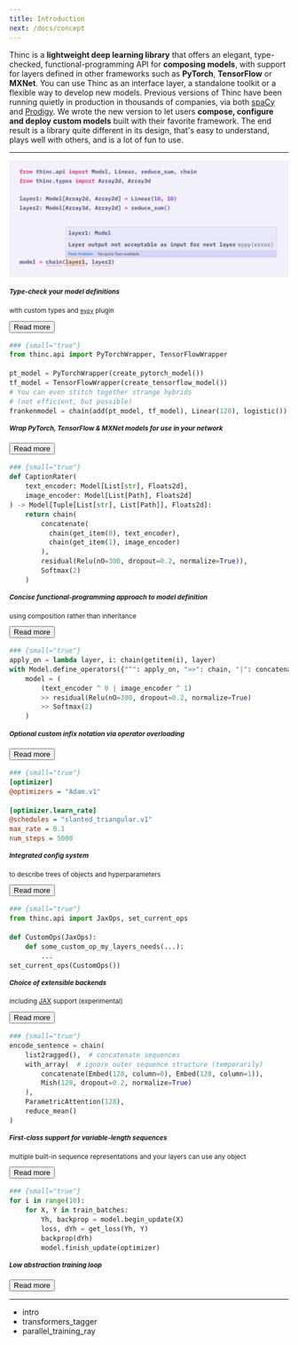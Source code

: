 ```yaml
---
title: Introduction
next: /docs/concept
---
```


Thinc is a **lightweight deep learning library** that offers an elegant,
type-checked, functional-programming API for **composing models**, with support
for layers defined in other frameworks such as **PyTorch**, **TensorFlow** or
**MXNet**. You can use Thinc as an interface layer, a standalone toolkit or a
flexible way to develop new models. Previous versions of Thinc have been running
quietly in production in thousands of companies, via both
[spaCy](https://spacy.io) and [Prodigy](https://prodi.gy). We wrote the new
version to let users **compose, configure and deploy custom models** built with
their favorite framework. The end result is a library quite different in its
design, that's easy to understand, plays well with others, and is a lot of fun
to use.

---

<grid layout="feature">

<div>
<code-screenshot>

[![Screenshot of mypy linting in Visual Studio Code](images/type_checking.jpg)](/docs/usage-type-checking)

</code-screenshot>
</div>

<small>

##### Type-check your model definitions

with custom types and [`mypy`](https://mypy.readthedocs.io/en/stable/) plugin

<button to="/docs/usage-type-checking">Read more</button>

</small>

```python
### {small="true"}
from thinc.api import PyTorchWrapper, TensorFlowWrapper

pt_model = PyTorchWrapper(create_pytorch_model())
tf_model = TensorFlowWrapper(create_tensorflow_model())
# You can even stitch together strange hybrids
# (not efficient, but possible)
frankenmodel = chain(add(pt_model, tf_model), Linear(128), logistic())
```

<small>

##### Wrap PyTorch, TensorFlow & MXNet models for use in your network

<button to="/docs/usage-frameworks">Read more</button>

</small>

```python
### {small="true"}
def CaptionRater(
    text_encoder: Model[List[str], Floats2d],
    image_encoder: Model[List[Path], Floats2d]
) -> Model[Tuple[List[str], List[Path]], Floats2d]:
    return chain(
        concatenate(
          chain(get_item(0), text_encoder),
          chain(get_item(1), image_encoder)
        ),
        residual(Relu(nO=300, dropout=0.2, normalize=True)),
        Softmax(2)
    )
```

<small>

##### Concise functional-programming approach to model definition

using composition rather than inheritance

<button to="/docs/usage-models">Read more</button>

</small>

```python
### {small="true"}
apply_on = lambda layer, i: chain(getitem(i), layer)
with Model.define_operators({"^": apply_on, ">>": chain, "|": concatenate}):
    model = (
        (text_encoder ^ 0 | image_encoder ^ 1)
        >> residual(Relu(nO=300, dropout=0.2, normalize=True)
        >> Softmax(2)
    )
```

<small>

##### Optional custom infix notation via operator overloading

<button to="/docs/usage-models#operators">Read more</button>

</small>

```ini
### {small="true"}
[optimizer]
@optimizers = "Adam.v1"

[optimizer.learn_rate]
@schedules = "slanted_triangular.v1"
max_rate = 0.1
num_steps = 5000
```

<small>

##### Integrated config system

to describe trees of objects and hyperparameters

<button to="/docs/usage-config">Read more</button>

</small>

<!-- TODO: add one or two more lines to example -->

```python
### {small="true"}
from thinc.api import JaxOps, set_current_ops

def CustomOps(JaxOps):
    def some_custom_op_my_layers_needs(...):
        ...
set_current_ops(CustomOps())
```

<small>

##### Choice of extensible backends

including [JAX](https://github.com/google/jax) support (experimental)

<button to="/docs/api-backends">Read more</button>

</small>

```python
### {small="true"}
encode_sentence = chain(
    list2ragged(),  # concatenate sequences
    with_array(  # ignore outer sequence structure (temporarily)
        concatenate(Embed(128, column=0), Embed(128, column=1)),
        Mish(128, dropout=0.2, normalize=True)
    ),
    ParametricAttention(128),
    reduce_mean()
)
```

<small>

##### First-class support for variable-length sequences

multiple built-in sequence representations and your layers can use any object

<button to="/docs/usage-sequences">Read more</button>

</small>

```python
### {small="true"}
for i in range(10):
    for X, Y in train_batches:
        Yh, backprop = model.begin_update(X)
        loss, dYh = get_loss(Yh, Y)
        backprop(dYh)
        model.finish_update(optimizer)
```

<small>

##### Low abstraction training loop

<button to="/docs/usage-training">Read more</button>

</small>

</grid>

---

<!-- TODO: include more examples that we want to showcase -->

<tutorials>

- intro
- transformers_tagger
- parallel_training_ray

</tutorials>
